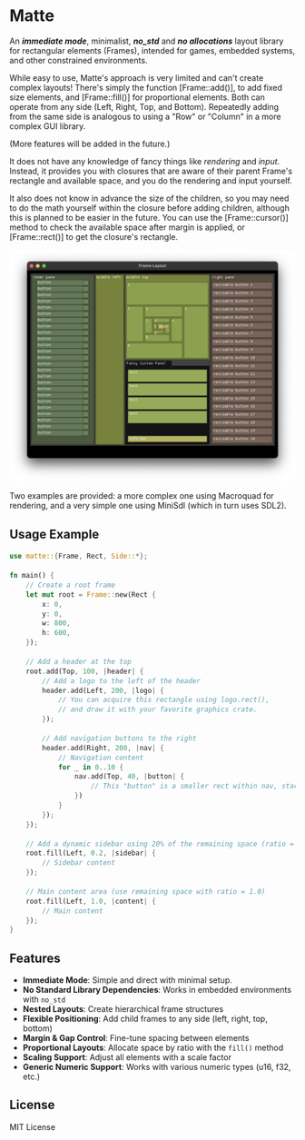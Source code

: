 # Matte

An **_immediate mode_**, minimalist, **_no_std_** and **_no allocations_** layout library for rectangular elements (Frames), intended for games, embedded systems, and other constrained environments.

While easy to use, Matte's approach is very limited and can't create complex layouts! There's simply the function [Frame::add()], to add fixed size elements, and [Frame::fill()] for proportional elements. Both can operate from any side (Left, Right, Top, and Bottom). Repeatedly adding from the same side is analogous to using a "Row" or "Column" in a more complex GUI library.

(More features will be added in the future.)

It does not have any knowledge of fancy things like *rendering* and *input*. Instead, it provides you with closures that are aware of their parent Frame's rectangle and available space, and you do the rendering and input yourself.

It also does not know in advance the size of the children, so you may need to do the math yourself within the closure before adding children, although this is planned to be easier in the future. You can use the [Frame::cursor()] method to check the available space after margin is applied, or [Frame::rect()] to get the closure's rectangle.

![LayframeScreenshot](screenshots/screenshot.png)

Two examples are provided: a more complex one using Macroquad for rendering, and a very simple one using MiniSdl (which in turn uses SDL2).

## Usage Example

```rust
use matte::{Frame, Rect, Side::*};

fn main() {
    // Create a root frame
    let mut root = Frame::new(Rect {
        x: 0,
        y: 0,
        w: 800,
        h: 600,
    });

    // Add a header at the top
    root.add(Top, 100, |header| {
        // Add a logo to the left of the header
        header.add(Left, 200, |logo| {
            // You can acquire this rectangle using logo.rect(),
            // and draw it with your favorite graphics crate.
        });

        // Add navigation buttons to the right
        header.add(Right, 200, |nav| {
            // Navigation content
            for _ in 0..10 {
                nav.add(Top, 40, |button| {
                    // This "button" is a smaller rect within nav, stacked from the top
                })
            }
        });
    });

    // Add a dynamic sidebar using 20% of the remaining space (ratio = 0.2)
    root.fill(Left, 0.2, |sidebar| {
        // Sidebar content
    });

    // Main content area (use remaining space with ratio = 1.0)
    root.fill(Left, 1.0, |content| {
        // Main content
    });
}
```

## Features

- **Immediate Mode**: Simple and direct with minimal setup.
- **No Standard Library Dependencies**: Works in embedded environments with `no_std`
- **Nested Layouts**: Create hierarchical frame structures
- **Flexible Positioning**: Add child frames to any side (left, right, top, bottom)
- **Margin & Gap Control**: Fine-tune spacing between elements
- **Proportional Layouts**: Allocate space by ratio with the `fill()` method
- **Scaling Support**: Adjust all elements with a scale factor
- **Generic Numeric Support**: Works with various numeric types (u16, f32, etc.)

## License

MIT License
